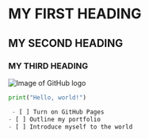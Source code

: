 # MY FIRST HEADING
## MY SECOND HEADING
### MY THIRD HEADING
![Image of GitHub logo](https://github.githubassets.com/images/modules/logos_page/GitHub-Mark.png)

``` python
print("Hello, world!")

 - [ ] Turn on GitHub Pages
- [ ] Outline my portfolio
- [ ] Introduce myself to the world
